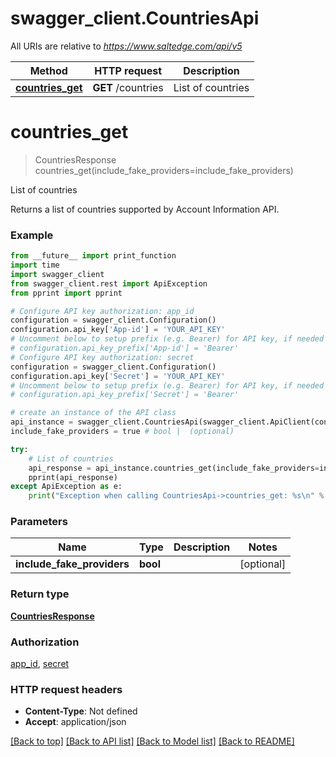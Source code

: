 # swagger_client.CountriesApi

All URIs are relative to *https://www.saltedge.com/api/v5*

Method | HTTP request | Description
------------- | ------------- | -------------
[**countries_get**](CountriesApi.md#countries_get) | **GET** /countries | List of countries

# **countries_get**
> CountriesResponse countries_get(include_fake_providers=include_fake_providers)

List of countries

Returns a list of countries supported by Account Information API.

### Example
```python
from __future__ import print_function
import time
import swagger_client
from swagger_client.rest import ApiException
from pprint import pprint

# Configure API key authorization: app_id
configuration = swagger_client.Configuration()
configuration.api_key['App-id'] = 'YOUR_API_KEY'
# Uncomment below to setup prefix (e.g. Bearer) for API key, if needed
# configuration.api_key_prefix['App-id'] = 'Bearer'
# Configure API key authorization: secret
configuration = swagger_client.Configuration()
configuration.api_key['Secret'] = 'YOUR_API_KEY'
# Uncomment below to setup prefix (e.g. Bearer) for API key, if needed
# configuration.api_key_prefix['Secret'] = 'Bearer'

# create an instance of the API class
api_instance = swagger_client.CountriesApi(swagger_client.ApiClient(configuration))
include_fake_providers = true # bool |  (optional)

try:
    # List of countries
    api_response = api_instance.countries_get(include_fake_providers=include_fake_providers)
    pprint(api_response)
except ApiException as e:
    print("Exception when calling CountriesApi->countries_get: %s\n" % e)
```

### Parameters

Name | Type | Description  | Notes
------------- | ------------- | ------------- | -------------
 **include_fake_providers** | **bool**|  | [optional] 

### Return type

[**CountriesResponse**](CountriesResponse.md)

### Authorization

[app_id](../README.md#app_id), [secret](../README.md#secret)

### HTTP request headers

 - **Content-Type**: Not defined
 - **Accept**: application/json

[[Back to top]](#) [[Back to API list]](../README.md#documentation-for-api-endpoints) [[Back to Model list]](../README.md#documentation-for-models) [[Back to README]](../README.md)

